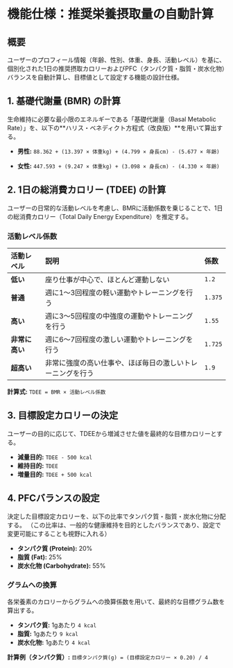 # 機能仕様：推奨栄養摂取量の自動計算

## 概要

ユーザーのプロフィール情報（年齢、性別、体重、身長、活動レベル）を基に、個別化された1日の推奨摂取カロリーおよびPFC（タンパク質・脂質・炭水化物）バランスを自動計算し、目標値として設定する機能の設計仕様。

## 1. 基礎代謝量 (BMR) の計算

生命維持に必要な最小限のエネルギーである「基礎代謝量（Basal Metabolic Rate）」を、以下の**ハリス・ベネディクト方程式（改良版）**を用いて算出する。

* **男性:**
    `88.362 + (13.397 × 体重kg) + (4.799 × 身長cm) - (5.677 × 年齢)`

* **女性:**
    `447.593 + (9.247 × 体重kg) + (3.098 × 身長cm) - (4.330 × 年齢)`

## 2. 1日の総消費カロリー (TDEE) の計算

ユーザーの日常的な活動レベルを考慮し、BMRに活動係数を乗じることで、1日の総消費カロリー（Total Daily Energy Expenditure）を推定する。

### 活動レベル係数

| 活動レベル | 説明 | 係数 |
| :--- | :--- | :--- |
| **低い** | 座り仕事が中心で、ほとんど運動しない | `1.2` |
| **普通** | 週に1〜3回程度の軽い運動やトレーニングを行う | `1.375` |
| **高い** | 週に3〜5回程度の中強度の運動やトレーニングを行う | `1.55` |
| **非常に高い**| 週に6〜7回程度の激しい運動やトレーニングを行う | `1.725` |
| **超高い** | 非常に強度の高い仕事や、ほぼ毎日の激しいトレーニングを行う | `1.9` |

**計算式:**
`TDEE = BMR × 活動レベル係数`

## 3. 目標設定カロリーの決定

ユーザーの目的に応じて、TDEEから増減させた値を最終的な目標カロリーとする。

* **減量目的:** `TDEE - 500 kcal`
* **維持目的:** `TDEE`
* **増量目的:** `TDEE + 500 kcal`

## 4. PFCバランスの設定

決定した目標設定カロリーを、以下の比率でタンパク質・脂質・炭水化物に分配する。
（この比率は、一般的な健康維持を目的としたバランスであり、設定で変更可能にすることも視野に入れる）

* **タンパク質 (Protein):** 20%
* **脂質 (Fat):** 25%
* **炭水化物 (Carbohydrate):** 55%

### グラムへの換算

各栄養素のカロリーからグラムへの換算係数を用いて、最終的な目標グラム数を算出する。

* **タンパク質:** 1gあたり `4 kcal`
* **脂質:** 1gあたり `9 kcal`
* **炭水化物:** 1gあたり `4 kcal`

**計算例（タンパク質）:**
`目標タンパク質(g) = (目標設定カロリー × 0.20) / 4`